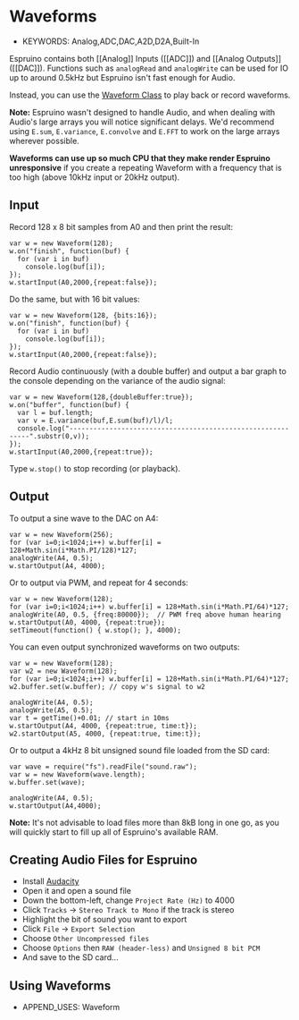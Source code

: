 <!--- Copyright (c) 2013 Gordon Williams, Pur3 Ltd. See the file LICENSE for copying permission. -->
Waveforms
========

* KEYWORDS: Analog,ADC,DAC,A2D,D2A,Built-In

Espruino contains both [[Analog]] Inputs ([[ADC]]) and [[Analog Outputs]] ([[DAC]]). Functions such as `analogRead` and `analogWrite` can be used for IO up to around 0.5kHz but Espruino isn't fast enough for Audio.

Instead, you can use the [Waveform Class](/Reference#Waveform) to play back or record waveforms.

**Note:** Espruino wasn't designed to handle Audio, and when dealing with Audio's large arrays you will notice significant delays. We'd recommend using `E.sum`, `E.variance`, `E.convolve` and `E.FFT` to work on the large arrays wherever possible.

**Waveforms can use up so much CPU that they make render Espruino unresponsive** if you create a repeating Waveform with a frequency that is too high (above 10kHz input or 20kHz output).


Input
-----

Record 128 x 8 bit samples from A0 and then print the result:

```
var w = new Waveform(128);
w.on("finish", function(buf) { 
  for (var i in buf) 
    console.log(buf[i]);
});
w.startInput(A0,2000,{repeat:false});
```

Do the same, but with 16 bit values:

```
var w = new Waveform(128, {bits:16});
w.on("finish", function(buf) { 
  for (var i in buf) 
    console.log(buf[i]);
});
w.startInput(A0,2000,{repeat:false});
```


Record Audio continuously (with a double buffer) and output a bar graph to the console depending on the variance of the audio signal:

```
var w = new Waveform(128,{doubleBuffer:true});
w.on("buffer", function(buf) { 
  var l = buf.length;
  var v = E.variance(buf,E.sum(buf)/l)/l;
  console.log("------------------------------------------------------------".substr(0,v));
});
w.startInput(A0,2000,{repeat:true});
```

Type `w.stop()` to stop recording (or playback).

Output
-----

To output a sine wave to the DAC on A4:

```
var w = new Waveform(256);
for (var i=0;i<1024;i++) w.buffer[i] = 128+Math.sin(i*Math.PI/128)*127;
analogWrite(A4, 0.5); 
w.startOutput(A4, 4000);
```

Or to output via PWM, and repeat for 4 seconds:

```
var w = new Waveform(128);
for (var i=0;i<1024;i++) w.buffer[i] = 128+Math.sin(i*Math.PI/64)*127;
analogWrite(A0, 0.5, {freq:80000});  // PWM freq above human hearing
w.startOutput(A0, 4000, {repeat:true});
setTimeout(function() { w.stop(); }, 4000);
```

You can even output synchronized waveforms on two outputs:

```
var w = new Waveform(128);
var w2 = new Waveform(128);
for (var i=0;i<1024;i++) w.buffer[i] = 128+Math.sin(i*Math.PI/64)*127;
w2.buffer.set(w.buffer); // copy w's signal to w2

analogWrite(A4, 0.5);
analogWrite(A5, 0.5);
var t = getTime()+0.01; // start in 10ms
w.startOutput(A4, 4000, {repeat:true, time:t});
w2.startOutput(A5, 4000, {repeat:true, time:t});
```

Or to output a 4kHz 8 bit unsigned sound file loaded from the SD card:

```
var wave = require("fs").readFile("sound.raw");
var w = new Waveform(wave.length);
w.buffer.set(wave);

analogWrite(A4, 0.5); 
w.startOutput(A4,4000);
```

**Note:** It's not advisable to load files more than 8kB long in one go, as you will quickly start to fill up all of Espruino's available RAM.

Creating Audio Files for Espruino
---------------------------------

* Install [Audacity](http://audacity.sourceforge.net/)
* Open it and open a sound file
* Down the bottom-left, change `Project Rate (Hz)` to 4000
* Click `Tracks` -> `Stereo Track to Mono` if the track is stereo
* Highlight the bit of sound you want to export
* Click `File` -> `Export Selection`
* Choose `Other Uncompressed files`
* Choose `Options` then `RAW (header-less)` and `Unsigned 8 bit PCM`
* And save to the SD card...

Using Waveforms
--------------

* APPEND_USES: Waveform

